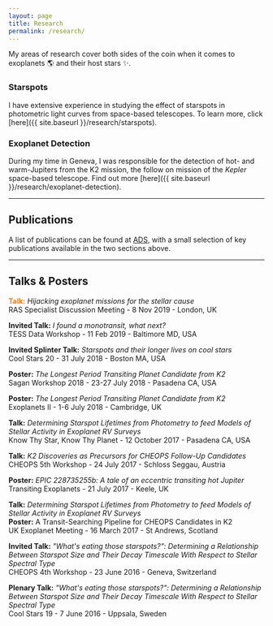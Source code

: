 ```yaml
---
layout: page
title: Research
permalink: /research/
---
```


My areas of research cover both sides of the coin when it comes to exoplanets :earth_americas: and their host stars :sparkles:.

### Starspots
I have extensive experience in studying the effect of starspots in photometric light curves from space-based telescopes. To learn more, click [here]({{ site.baseurl }}/research/starspots).

### Exoplanet Detection
During my time in Geneva, I was responsible for the detection of hot- and warm-Jupiters from the K2 mission, the follow on mission of the *Kepler* space-based telescope. Find out more [here]({{ site.baseurl }}/research/exoplanet-detection).

---
## Publications

A list of publications can be found at [ADS](https://ui.adsabs.harvard.edu/public-libraries/yNm3bQfHR02zed4zQfDkgA), with a small selection of key publications available in the two sections above.

---
## Talks & Posters

<span style="color:#ff7900">**Talk:**</span> *Hijacking exoplanet missions for the stellar cause*\
RAS Specialist Discussion Meeting - 8 Nov 2019 - London, UK

**Invited Talk:** *I found a monotransit, what next?*\
TESS Data Workshop - 11 Feb 2019 - Baltimore MD, USA

**Invited Splinter Talk:** *Starspots and their longer lives on cool stars*\
Cool Stars 20 - 31 July 2018 - Boston MA, USA

**Poster:** *The Longest Period Transiting Planet Candidate from K2*\
Sagan Workshop 2018 - 23-27 July 2018 - Pasadena CA, USA

**Poster:** *The Longest Period Transiting Planet Candidate from K2*\
Exoplanets II - 1-6 July 2018 - Cambridge, UK

**Talk:** *Determining Starspot Lifetimes from Photometry to feed Models of Stellar Activity in Exoplanet RV Surveys*\
Know Thy Star, Know Thy Planet - 12 October 2017 - Pasadena CA, USA

**Talk:** *K2 Discoveries as Precursors for CHEOPS Follow-Up Candidates*\
CHEOPS 5th Workshop - 24 July 2017 - Schloss Seggau, Austria

**Poster:** *EPIC 228735255b: A tale of an eccentric transiting hot Jupiter*\
Transiting Exoplanets - 21 July 2017 - Keele, UK

**Talk:** *Determining Starspot Lifetimes from Photometry to feed Models of Stellar Activity in Exoplanet RV Surveys*\
**Poster:** A Transit-Searching Pipeline for CHEOPS Candidates in K2\
UK Exoplanet Meeting - 16 March 2017 - St Andrews, Scotland

**Invited Talk:** *"What's eating those starspots?": Determining a Relationship Between Starspot Size and Their Decay Timescale With Respect to Stellar Spectral Type*\
CHEOPS 4th Workshop - 23 June 2016 - Geneva, Switzerland

**Plenary Talk:** *"What's eating those starspots?": Determining a Relationship Between Starspot Size and Their Decay Timescale With Respect to Stellar Spectral Type*\
Cool Stars 19 - 7 June 2016 - Uppsala, Sweden
